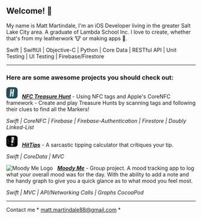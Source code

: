 ## Welcome! 👋
My name is Matt Martindale, I'm an iOS Developer living in the greater Salt Lake City area. A graduate of Lambda School Inc.
I love to create, whether that's from my leatherwork 🐮 or making apps 📱.

Swift | SwiftUI | Objective-C | Python | Core Data | RESTful API | Unit Testing | UI Testing | Firebase/Firestore

---

### Here are some awesome projects you should check out:

<img src="https://github.com/matt-martindale/ScavengerHunt/blob/main/images/logo.png" alt="Treasure Hunt Logo" width="30px"/> &nbsp; ***[NFC Treasure Hunt](https://github.com/matt-martindale/ScavengerHunt)*** \- Using NFC tags and Apple's CoreNFC framework - Create and play Treasure Hunts by scanning tags and following their clues to find all the Markers!

*Swift | CoreNFC | Firebase | Firebase-Authentication | Firestore | Doubly Linked-List*

<img src="https://github.com/matt-martindale/HitTips/blob/master/Images/HitTipsLogo.png" alt="Hit Tips Logo" width="30px"/> &nbsp; ***[HitTips](https://github.com/matt-martindale/HitTips)*** \- A sarcastic tipping calculator that critiques your tip.

*Swift | CoreData | MVC*

<img src="https://github.com/matt-martindale/Mood-Tracker/blob/master/imagesForReadMe/moody_me_app.png" alt="Moody Me Logo" width="30px"/> &nbsp; ***[Moody Me](https://github.com/matt-martindale/Mood-Tracker)*** \- Group project. A mood tracking app to log what your overall mood was for the day. With the ability to add a note and the handy graph to give you a quick glance as to what mood you feel most.

*Swift | MVC | API/Networking Calls | Graphs CocoaPod*

---
Contact me * matt.martindale88@gmail.com *
